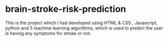 # brain-stroke-risk-prediction
This is the project which I had developed using HTML &amp; CSS , Javascript, python and 5 machine learning algorithms, which is used to predict the user is having any symptoms for stroke or not.
